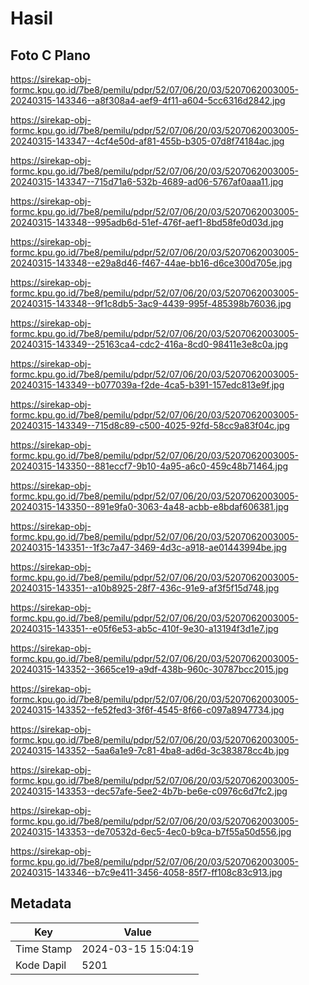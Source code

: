 # Hasil

## Foto C Plano

https://sirekap-obj-formc.kpu.go.id/7be8/pemilu/pdpr/52/07/06/20/03/5207062003005-20240315-143346--a8f308a4-aef9-4f11-a604-5cc6316d2842.jpg

https://sirekap-obj-formc.kpu.go.id/7be8/pemilu/pdpr/52/07/06/20/03/5207062003005-20240315-143347--4cf4e50d-af81-455b-b305-07d8f74184ac.jpg

https://sirekap-obj-formc.kpu.go.id/7be8/pemilu/pdpr/52/07/06/20/03/5207062003005-20240315-143347--715d71a6-532b-4689-ad06-5767af0aaa11.jpg

https://sirekap-obj-formc.kpu.go.id/7be8/pemilu/pdpr/52/07/06/20/03/5207062003005-20240315-143348--995adb6d-51ef-476f-aef1-8bd58fe0d03d.jpg

https://sirekap-obj-formc.kpu.go.id/7be8/pemilu/pdpr/52/07/06/20/03/5207062003005-20240315-143348--e29a8d46-f467-44ae-bb16-d6ce300d705e.jpg

https://sirekap-obj-formc.kpu.go.id/7be8/pemilu/pdpr/52/07/06/20/03/5207062003005-20240315-143348--9f1c8db5-3ac9-4439-995f-485398b76036.jpg

https://sirekap-obj-formc.kpu.go.id/7be8/pemilu/pdpr/52/07/06/20/03/5207062003005-20240315-143349--25163ca4-cdc2-416a-8cd0-98411e3e8c0a.jpg

https://sirekap-obj-formc.kpu.go.id/7be8/pemilu/pdpr/52/07/06/20/03/5207062003005-20240315-143349--b077039a-f2de-4ca5-b391-157edc813e9f.jpg

https://sirekap-obj-formc.kpu.go.id/7be8/pemilu/pdpr/52/07/06/20/03/5207062003005-20240315-143349--715d8c89-c500-4025-92fd-58cc9a83f04c.jpg

https://sirekap-obj-formc.kpu.go.id/7be8/pemilu/pdpr/52/07/06/20/03/5207062003005-20240315-143350--881eccf7-9b10-4a95-a6c0-459c48b71464.jpg

https://sirekap-obj-formc.kpu.go.id/7be8/pemilu/pdpr/52/07/06/20/03/5207062003005-20240315-143350--891e9fa0-3063-4a48-acbb-e8bdaf606381.jpg

https://sirekap-obj-formc.kpu.go.id/7be8/pemilu/pdpr/52/07/06/20/03/5207062003005-20240315-143351--1f3c7a47-3469-4d3c-a918-ae01443994be.jpg

https://sirekap-obj-formc.kpu.go.id/7be8/pemilu/pdpr/52/07/06/20/03/5207062003005-20240315-143351--a10b8925-28f7-436c-91e9-af3f5f15d748.jpg

https://sirekap-obj-formc.kpu.go.id/7be8/pemilu/pdpr/52/07/06/20/03/5207062003005-20240315-143351--e05f6e53-ab5c-410f-9e30-a13194f3d1e7.jpg

https://sirekap-obj-formc.kpu.go.id/7be8/pemilu/pdpr/52/07/06/20/03/5207062003005-20240315-143352--3665ce19-a9df-438b-960c-30787bcc2015.jpg

https://sirekap-obj-formc.kpu.go.id/7be8/pemilu/pdpr/52/07/06/20/03/5207062003005-20240315-143352--fe52fed3-3f6f-4545-8f66-c097a8947734.jpg

https://sirekap-obj-formc.kpu.go.id/7be8/pemilu/pdpr/52/07/06/20/03/5207062003005-20240315-143352--5aa6a1e9-7c81-4ba8-ad6d-3c383878cc4b.jpg

https://sirekap-obj-formc.kpu.go.id/7be8/pemilu/pdpr/52/07/06/20/03/5207062003005-20240315-143353--dec57afe-5ee2-4b7b-be6e-c0976c6d7fc2.jpg

https://sirekap-obj-formc.kpu.go.id/7be8/pemilu/pdpr/52/07/06/20/03/5207062003005-20240315-143353--de70532d-6ec5-4ec0-b9ca-b7f55a50d556.jpg

https://sirekap-obj-formc.kpu.go.id/7be8/pemilu/pdpr/52/07/06/20/03/5207062003005-20240315-143346--b7c9e411-3456-4058-85f7-ff108c83c913.jpg


## Metadata

| Key        | Value               |
| ---------- | ------------------- |
| Time Stamp | 2024-03-15 15:04:19 |
| Kode Dapil | 5201                |



